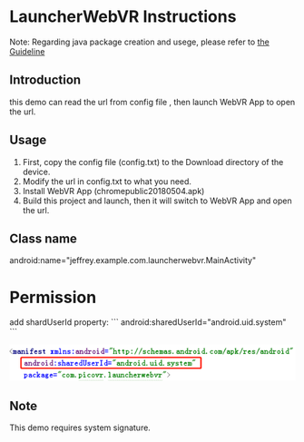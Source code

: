 # LauncherWebVR Instructions

Note: Regarding java package creation and usege, please refer to [the Guideline](https://github.com/PicoSupport/PicoSupport/blob/master/How_to_use_JAR_file_in_Unity_project_on_Pico_device.docx)

## Introduction
this demo can read the url from config file , then launch WebVR App to open the url.

## Usage
1. First, copy the config file (config.txt) to the Download directory of the device.
2. Modify the url in config.txt to what you need.
3. Install WebVR App (chromepublic20180504.apk)
4. Build this project and launch, then it will switch to WebVR App and open the url.

## Class name
android:name="jeffrey.example.com.launcherwebvr.MainActivity"

# Permission
<uses-permission android:name="android.permission.READ_EXTERNAL_STORAGE"/>
<uses-permission android:name="android.permission.WRITE_EXTERNAL_STORAGE"/>
add shardUserId property:
```
android:sharedUserId="android.uid.system"
```

![](https://github.com/PicoSupport/LauncherWebVR/blob/master/01.png)

## Note
This demo requires system signature.




